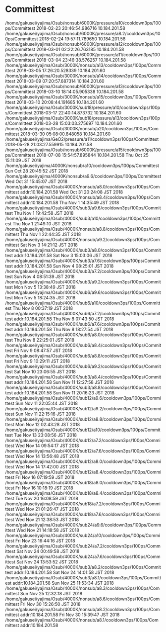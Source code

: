 # Committest
  /home/gakusei/yajima/Osub/nonsub/6000K/pressure/a10/cooldown3ps/100ps/Committest 2018-02-23 20:46:54.986716 10.184.201.58
  /home/gakusei/yajima/Osub/nonsub/6000K/pressure/a8.2/cooldown3ps/100ps/Committest 2018-02-24 19:57:11.789650 10.184.201.58
  /home/gakusei/yajima/Osub/nonsub/6000K/pressure/a12/cooldown3ps/100ps/Committest 2018-03-01 02:22:26.763185 10.184.201.58
  /home/gakusei/yajima/Osub/nonsub/6000K/pressure/a11/cooldown3ps/100ps/Committest 2018-03-04 23:46:38.576257 10.184.201.58
  /home/gakusei/yajima/Osub/3000K/nonsub/a13/cooldown3ps/100ps/Committest 2018-03-05 17:26:20.528339 10.184.201.60
  /home/gakusei/yajima/Osub/3000K/nonsub/a14/cooldown3ps/100ps/Committest 2018-03-09 07:20:57.687314 10.184.201.60
  /home/gakusei/yajima/Osub/nonsub/6000K/pressure/a13/cooldown3ps/100ps/Committest 2018-03-10 18:14:05.905338 10.184.201.58
  /home/gakusei/yajima/Osub/3000K/nonsub/a15/cooldown3ps/100ps/Committest 2018-03-10 20:08:44.191685 10.184.201.60
  /home/gakusei/yajima/Osub/3000K/sub18/pressure/a10/cooldown3ps/100ps/Committest 2018-03-17 22:40:14.873732 10.184.201.60
  /home/gakusei/yajima/Osub/3000K/sub18/pressure/a13/cooldown3ps/100ps/Committest 2018-03-28 15:03:03.275697 10.184.201.60
  /home/gakusei/yajima/Osub/3000K/nonsub/a20/cooldown3ps/100ps/Committest 2018-03-30 05:08:00.848058 10.184.201.60
  /home/gakusei/yajima/GeO2/pressure/a11/cooldown3ps/100ps/Committest 2018-05-28 21:03:27.559915 10.184.201.58
  /home/gakusei/yajima/Osub/nonsub/6000K/pressure/a15/cooldown3ps/100ps/Committest 2018-07-08 15:54:57.895844 10.184.201.58
Thu Oct 25 15:11:09 JST 2018
/home/gakusei/yajima/4000K/nonsub/a10/cooldown3ps/100ps/Committest
Sun Oct 28 20:45:52 JST 2018
/home/gakusei/yajima/4000K/nonsub/a9.6/cooldown3ps/100ps/Committest
Wed Oct 31 15:45:07 JST 2018
/home/gakusei/yajima/Osub/4000K/nonsub/a8.0/cooldown3ps/100ps/Committest
addr:10.184.201.58
Wed Oct 31 20:24:08 JST 2018
/home/gakusei/yajima/Osub/4000K/nonsub/a8.4/cooldown3ps/100ps/Committest
addr:10.184.201.58
Thu Nov  1 14:35:49 JST 2018
/home/gakusei/yajima/Osub/4000K/sub3/a9.6/cooldown3ps/100ps/Committest
Thu Nov  1 19:42:58 JST 2018
/home/gakusei/yajima/Osub/4000K/sub3/a10/cooldown3ps/100ps/Committest
Thu Nov  1 21:49:10 JST 2018
/home/gakusei/yajima/Osub/4000K/nonsub/a8.8/cooldown3ps/100ps/Committest
Thu Nov  1 22:44:35 JST 2018
/home/gakusei/yajima/Osub/4000K/nonsub/a9.2/cooldown3ps/100ps/Committest
Sat Nov  3 14:21:12 JST 2018
/home/gakusei/yajima/Osub/4000K/sub3/a8.0/cooldown3ps/100ps/Committest
addr:10.184.201.58
Sat Nov  3 15:03:06 JST 2018
/home/gakusei/yajima/Osub/4000K/sub3/a7.6/cooldown3ps/100ps/Committest
addr:10.184.201.58
Sun Nov  4 08:25:01 JST 2018
/home/gakusei/yajima/Osub/4000K/sub3/a7.2/cooldown3ps/100ps/Committest
Sun Nov  4 08:51:39 JST 2018
/home/gakusei/yajima/Osub/4000K/sub3/a9.2/cooldown3ps/100ps/Committest
Mon Nov  5 13:38:49 JST 2018
/home/gakusei/yajima/Osub/4000K/sub6/a9.6/cooldown3ps/100ps/Committest
Mon Nov  5 18:24:35 JST 2018
/home/gakusei/yajima/Osub/4000K/sub6/a10/cooldown3ps/100ps/Committest
Thu Nov  8 00:37:19 JST 2018
/home/gakusei/yajima/Osub/4000K/sub6/a7.2/cooldown3ps/100ps/Committest
addr:10.184.201.58
Thu Nov  8 07:43:50 JST 2018
/home/gakusei/yajima/Osub/4000K/sub6/a7.6/cooldown3ps/100ps/Committest
addr:10.184.201.58
Thu Nov  8 18:27:54 JST 2018
/home/gakusei/yajima/Osub/4000K/sub6/a8.0/cooldown3ps/100ps/Committest
Thu Nov  8 22:25:01 JST 2018
/home/gakusei/yajima/Osub/4000K/sub6/a8.4/cooldown3ps/100ps/Committest
Fri Nov  9 08:47:57 JST 2018
/home/gakusei/yajima/Osub/4000K/sub6/a8.8/cooldown3ps/100ps/Committest
Fri Nov  9 10:29:11 JST 2018
/home/gakusei/yajima/Osub/4000K/sub6/a9.2/cooldown3ps/100ps/Committest
Sat Nov 10 23:06:55 JST 2018
/home/gakusei/yajima/Osub/4000K/sub3/a8.4/cooldown3ps/100ps/Committest
addr:10.184.201.58
Sun Nov 11 12:27:58 JST 2018
/home/gakusei/yajima/Osub/4000K/sub3/a8.8/cooldown3ps/100ps/Committest
addr:10.184.201.58
Sun Nov 11 20:16:23 JST 2018
/home/gakusei/yajima/Osub/4000K/sub12/a9.6/cooldown3ps/100ps/Committest
Sun Nov 11 22:05:44 JST 2018
/home/gakusei/yajima/Osub/4000K/sub12/a9.2/cooldown3ps/100ps/Committest
Sun Nov 11 22:15:16 JST 2018
/home/gakusei/yajima/Osub/4000K/sub12/a8.8/cooldown3ps/100ps/Committest
Mon Nov 12 02:43:28 JST 2018
/home/gakusei/yajima/Osub/4000K/sub12/a10/cooldown3ps/100ps/Committest
Tue Nov 13 23:08:56 JST 2018
/home/gakusei/yajima/Osub/4000K/sub12/a7.2/cooldown3ps/100ps/Committest
Wed Nov 14 09:54:17 JST 2018
/home/gakusei/yajima/Osub/4000K/sub12/a7.6/cooldown3ps/100ps/Committest
Wed Nov 14 13:56:48 JST 2018
/home/gakusei/yajima/Osub/4000K/sub12/a8.0/cooldown3ps/100ps/Committest
Wed Nov 14 17:42:00 JST 2018
/home/gakusei/yajima/Osub/4000K/sub12/a8.4/cooldown3ps/100ps/Committest
Fri Nov 16 07:19:59 JST 2018
/home/gakusei/yajima/Osub/4000K/sub18/a8.0/cooldown3ps/100ps/Committest
Fri Nov 16 10:18:19 JST 2018
/home/gakusei/yajima/Osub/4000K/sub18/a8.4/cooldown3ps/100ps/Committest
Tue Nov 20 16:08:59 JST 2018
/home/gakusei/yajima/Osub/4000K/sub18/a7.2/cooldown3ps/100ps/Committest
Wed Nov 21 01:26:47 JST 2018
/home/gakusei/yajima/Osub/4000K/sub18/a7.6/cooldown3ps/100ps/Committest
Wed Nov 21 12:38:53 JST 2018
/home/gakusei/yajima/Osub/4000K/sub24/a9.6/cooldown3ps/100ps/Committest
Wed Nov 21 14:18:58 JST 2018
/home/gakusei/yajima/Osub/4000K/sub24/a10/cooldown3ps/100ps/Committest
Fri Nov 23 16:44:16 JST 2018
/home/gakusei/yajima/Osub/4000K/sub24/a7.2/cooldown3ps/100ps/Committest
Sat Nov 24 00:49:58 JST 2018
/home/gakusei/yajima/Osub/4000K/sub24/a7.6/cooldown3ps/100ps/Committest
Sat Nov 24 13:53:52 JST 2018
/home/gakusei/yajima/Osub/4000K/sub3/a8.2/cooldown3ps/100ps/Committest
addr:10.184.201.58
Sat Nov 24 14:01:58 JST 2018
/home/gakusei/yajima/Osub/4000K/sub3/a8.1/cooldown3ps/100ps/Committest
addr:10.184.201.58
Sun Nov 25 11:53:34 JST 2018
/home/gakusei/yajima/Osub/4000K/nonsub/a8.3/cooldown3ps/100ps/Committest
Sun Nov 25 12:32:18 JST 2018
/home/gakusei/yajima/Osub/4000K/nonsub/a8.6/cooldown3ps/100ps/Committest
Fri Nov 30 15:26:50 JST 2018
/home/gakusei/yajima/Osub/4000K/nonsub/a8.2/cooldown3ps/100ps/Committest
addr:10.184.201.58
Fri Nov 30 15:39:47 JST 2018
/home/gakusei/yajima/Osub/4000K/nonsub/a8.1/cooldown3ps/100ps/Committest
addr:10.184.201.58
